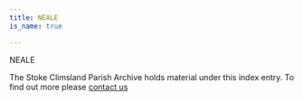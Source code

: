 ```yaml
---
title: NEALE
is_name: true

---
```


NEALE


The Stoke Climsland Parish Archive holds material under this index entry. To find out more please [contact us](/contact/)
